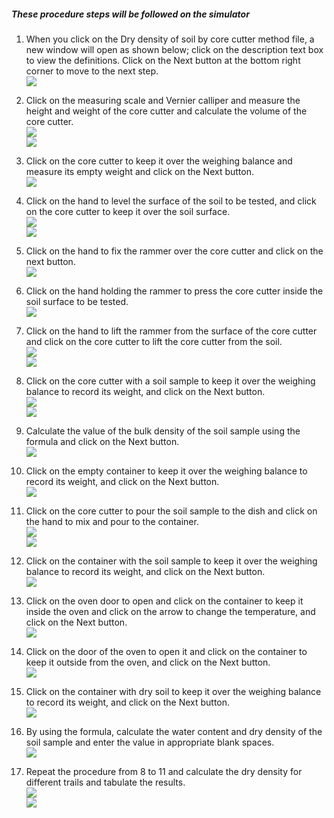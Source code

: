 ##### These procedure steps will be followed on the simulator

1. When you click on the Dry density of soil by core cutter method file, a new window will open as shown below; click on the description text box to view the definitions. Click on the Next button at the bottom right corner to move to the next step.<br>
<img src="images/c1.PNG"><br>

2. Click on the measuring scale and Vernier calliper and measure the height and weight of the core cutter and calculate the volume of the core cutter.<br>
<img src="images/c2.PNG"><br>
<img src="images/c3.PNG"><br>

3. Click on the core cutter to keep it over the weighing balance and measure its empty weight and click on the Next button. <br>
<img src="images/c5.PNG"><br>

4. Click on the hand to level the surface of the soil to be tested, and click on the core cutter to keep it over the soil surface.<br>
<img src="images/c6.PNG"><br>
<img src="images/c7.PNG"><br>

5. Click on the hand to fix the rammer over the core cutter and click on the next button.<br>
<img src="images/c8.PNG"><br>

6. Click on the hand holding the rammer to press the core cutter inside the soil surface to be tested.<br>
<img src="images/c9.PNG"><br>

7. Click on the hand to lift the rammer from the surface of the core cutter and click on the core cutter to lift the core cutter from the soil.<br>
<img src="images/c10.PNG"><br>
<img src="images/c11.PNG"><br>

8. Click on the core cutter with a soil sample to keep it over the weighing balance to record its weight, and click on the Next button.<br>
<img src="images/c12.PNG"><br>
<img src="images/c13.PNG"><br>

9. Calculate the value of the bulk density of the soil sample using the formula and click on the Next button.<br>
<img src="images/c14.PNG"><br>

10. Click on the empty container to keep it over the weighing balance to record its weight, and click on the Next button.<br>
<img src="images/c15.PNG"><br>

11. Click on the core cutter to pour the soil sample to the dish and click on the hand to mix and pour to the container.<br>
<img src="images/c155.png"><br>
<img src="images/c156.png"><br>

12. Click on the container with the soil sample to keep it over the weighing balance to record its weight, and click on the Next button. <br>
<img src="images/c16.PNG"><br>

13. Click on the oven door to open and click on the container to keep it inside the oven and click on the arrow to change the temperature, and click on the Next button.<br>
<img src="images/c17.PNG"><br>

14. Click on the door of the oven to open it and click on the container to keep it outside from the oven, and click on the Next button.<br>
<img src="images/c18.PNG"><br>

15. Click on the container with dry soil to keep it over the weighing balance to record its weight, and click on the Next button.<br>
<img src="images/c19.PNG"><br>

16. By using the formula, calculate the water content and dry density of the soil sample and enter the value in appropriate blank spaces.<br>
<img src="images/c21.PNG"><br>

17. Repeat the procedure from 8 to 11 and calculate the dry density for different trails and tabulate the results.<br>
<img src="images/c22.PNG"><br>
<img src="images/c23.PNG"><br>
